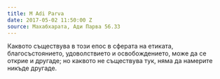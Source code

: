 ```yaml
---
title: M Adi Parva
date: 2017-05-02 11:50:00 Z
source: Махабхарата, Ади Парва 56.33
---
```


Каквото съществува в този епос в сферата на етиката, благосъстоянието, удоволствието и освобождението, може да се открие и другаде; но каквото не съществува тук, няма да намерите никъде другаде.